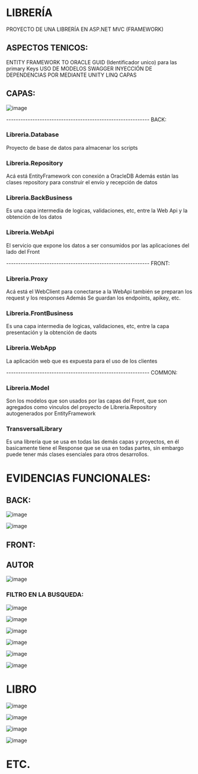 # LIBRERÍA

PROYECTO DE UNA LIBRERÍA EN ASP.NET MVC (FRAMEWORK)

## ASPECTOS TENICOS:

ENTITY FRAMEWORK TO ORACLE
GUID (Identificador unico) para las primary Keys
USO DE MODELOS
SWAGGER
INYECCIÓN DE DEPENDENCIAS POR MEDIANTE UNITY
LINQ
CAPAS

## CAPAS:

![image](https://user-images.githubusercontent.com/10767482/124768679-7ae7c080-defe-11eb-9045-a3b7c7b89bd3.png)

------------------------------------------------------------ BACK:

### **Libreria.Database**

Proyecto de base de datos para almacenar los scripts

### **Libreria.Repository**

Acá está EntityFramework con conexión a OracleDB
Además están las clases repository para construir el envío y recepción de datos

### **Libreria.BackBusiness**

Es una capa intermedia de logicas, validaciones, etc, entre la Web Api y la obtención de los datos

### **Libreria.WebApi**

El servicio que expone los datos a ser consumidos por las aplicaciones del lado del Front

------------------------------------------------------------ FRONT:

### **Libreria.Proxy**

Acá está el WebClient para conectarse a la WebApi
también se preparan los request y los responses
Además Se guardan los endpoints, apikey, etc.

### **Libreria.FrontBusiness**

Es una capa intermedia de logicas, validaciones, etc, entre la capa presentación y la obtención de daots

### **Libreria.WebApp**

La aplicación web que es expuesta para el uso de los clientes

------------------------------------------------------------ COMMON:

### **Libreria.Model**

Son los modelos que son usados por las capas del Front, que son agregados como vinculos del proyecto
de Libreria.Repository autogenerados por EntityFramework

### **TransversalLibrary**

Es una librería que se usa en todas las demás capas y proyectos, en él basicamente tiene el Response<T> que se usa
en todas partes, sin embargo puede tener más clases esenciales para otros desarrollos.

# EVIDENCIAS FUNCIONALES:
  
## BACK:
  
![image](https://user-images.githubusercontent.com/10767482/124766163-470b9b80-defc-11eb-95a9-151bbb416f59.png)

![image](https://user-images.githubusercontent.com/10767482/124766323-702c2c00-defc-11eb-9a5b-e62eb33956b7.png)
  
## FRONT:
  
  ## AUTOR
  
![image](https://user-images.githubusercontent.com/10767482/124765506-a4ebb380-defb-11eb-8735-cf17052bb07d.png)

 ### FILTRO EN LA BUSQUEDA:
  
![image](https://user-images.githubusercontent.com/10767482/124765766-ea0fe580-defb-11eb-820e-8b2264f56939.png)
  
![image](https://user-images.githubusercontent.com/10767482/124768939-b1254000-defe-11eb-92a3-b0c04424747b.png)

![image](https://user-images.githubusercontent.com/10767482/124765863-03189680-defc-11eb-8b0b-d231d9330c1e.png)
  
![image](https://user-images.githubusercontent.com/10767482/124765629-c482dc00-defb-11eb-9202-56a59fc94db0.png)

![image](https://user-images.githubusercontent.com/10767482/124767633-9a321e00-defd-11eb-8087-cb0b64c42b31.png)

![image](https://user-images.githubusercontent.com/10767482/124767699-a9b16700-defd-11eb-892e-21c23a979479.png)

# LIBRO
  
![image](https://user-images.githubusercontent.com/10767482/124768141-0876e080-defe-11eb-943d-a8efea2a3c91.png)

![image](https://user-images.githubusercontent.com/10767482/124768296-2b08f980-defe-11eb-9b18-90e17ba9b199.png)

![image](https://user-images.githubusercontent.com/10767482/124768349-352af800-defe-11eb-9756-6ab3c615343f.png)
  
![image](https://user-images.githubusercontent.com/10767482/124767914-d49bbb00-defd-11eb-86f0-81758c286e36.png)

 # ETC.



